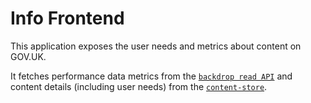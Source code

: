 # Info Frontend

This application exposes the user needs and metrics about content on GOV.UK.

It fetches performance data metrics from the [`backdrop read API`](https://github.com/alphagov/backdrop) and content details (including user needs) from the [`content-store`](https://github.com/alphagov/content-store).
